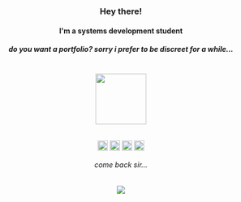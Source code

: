<h3 display="flex", align="center">Hey there!</h3>
<h4 display="flex", align="center">I'm a systems development student</h3>
<h5 display="flex", align="center"><i>do you want a portfolio? sorry i prefer to be discreet for a while...</i></h5>
<br>
  <div align="center">
    <img src="https://i.giphy.com/media/KzJkzjggfGN5Py6nkT/200.webp" width="100">
  </div>
  
<!-- #### `` Learning ``
  
<div display="flex">
  <img src="https://img.shields.io/badge/HTML5-E34F26?style=for-the-badge&logo=html5&logoColor=white">
  <img src="https://img.shields.io/badge/CSS3-1572B6?style=for-the-badge&logo=css3&logoColor=white">
  <img src="https://img.shields.io/badge/Sass-CC6699?style=for-the-badge&logo=sass&logoColor=white">
  <img src="https://img.shields.io/badge/Bootstrap-563D7C?style=for-the-badge&logo=bootstrap&logoColor=white">
  <img src="https://img.shields.io/badge/JavaScript-323330?style=for-the-badge&logo=javascript&logoColor=F7DF1E">
  <img src="https://img.shields.io/badge/Node.js-339933?style=for-the-badge&logo=nodedotjs&logoColor=white">
  <img src="https://img.shields.io/badge/npm-CB3837?style=for-the-badge&logo=npm&logoColor=white">
  <img src="https://img.shields.io/badge/GIT-E44C30?style=for-the-badge&logo=git&logoColor=white">
  <img src="https://img.shields.io/badge/Ionic-3880FF?style=for-the-badge&logo=ionic&logoColor=white">
  <img src="https://img.shields.io/badge/MySQL-005C84?style=for-the-badge&logo=mysql&logoColor=white">
  <img src="https://img.shields.io/badge/Xampp-F37623?style=for-the-badge&logo=xampp&logoColor=white">
  <img src="https://img.shields.io/badge/Java-E34F26?style=for-the-badge&logo=java&logoColor=white">
  <img src="https://img.shields.io/badge/Spring-6DB33F?style=for-the-badge&logo=spring&logoColor=white">
  <img src="https://img.shields.io/badge/TypeScript-007ACC?style=for-the-badge&logo=typescript&logoColor=white">
  <img src="https://img.shields.io/badge/Arduino-00979D?style=for-the-badge&logo=Arduino&logoColor=white">
  <img src="https://img.shields.io/badge/Mx_Linux-10A0CC?style=for-the-badge&logo=mx-linux&logoColor=white">
</div>


  
------- -->
  
<!-- <div align="center">
  <a href="https://www.instagram.com/m9arthur/">
    <img align="center" alt="Arthur's Instagram" width="22px" src="https://raw.githubusercontent.com/hussainweb/hussainweb/main/icons/instagram.png" />
  </a>
  <a href="https://www.linkedin.com/in/arthur-marques-937148232/">
    <img align="center" alt="Arthur's LinkedIn" width="22px" src="https://raw.githubusercontent.com/peterthehan/peterthehan/master/assets/linkedin.svg" />
  </a>
</div> -->
<br>
<p align="center">
<a href="https://twitter.com/lrdarthur" target="_blank"><img align="center" src="https://cdn.jsdelivr.net/npm/simple-icons@3.0.1/icons/twitter.svg" alt="dephraiim" height="20" width="20" /></a>
<a href="https://www.linkedin.com/in/arthur-marques-de-oliveira-937148232/" target="_blank"><img align="center" src="https://cdn.jsdelivr.net/npm/simple-icons@3.0.1/icons/linkedin.svg" alt="dephraiim" height="20" width="20" /></a>
<a href="https://stackoverflow.com/dephraiim" target="_blank"><img align="center" src="https://cdn.jsdelivr.net/npm/simple-icons@3.0.1/icons/stackoverflow.svg" alt="dephraiim" height="20" width="20" /></a>
<a href="https://www.instagram.com/m9arthur/" target="_blank"><img align="center" src="https://cdn.jsdelivr.net/npm/simple-icons@3.0.1/icons/instagram.svg" alt="dephraiim" height="20" width="20" /></a>
</p>

<h6 display="flex", align="center"><i>come back sir...</i></h5>

<p align="center">
  <img src="https://capsule-render.vercel.app/api?type=waving&color=violet&height=60&section=footer&width=100"/>
</p>
<!-- ![Snake animation](https://github.com/arthurm9/arthurm9/blob/output/github-contribution-grid-snake.svg) -->
